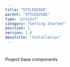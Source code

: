 ```yaml
---
title: "STYLEGUIDE"
parent: "STYLEGUIDE"
type: "project"
category: "Getting Started"
position: 1
version: 1.0
menuTitle: "Installation"
---
```


# 

Project base components
